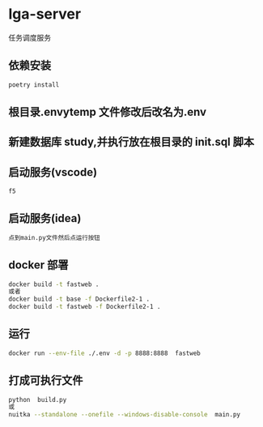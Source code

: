 # lga-server

任务调度服务

## 依赖安装

```bash
poetry install
```

## 根目录.envytemp 文件修改后改名为.env

## 新建数据库 study,并执行放在根目录的 init.sql 脚本

## 启动服务(vscode)

```bash
f5
```

## 启动服务(idea)

```bash
点到main.py文件然后点运行按钮
```

## docker 部署

```bash
docker build -t fastweb .
或者
docker build -t base -f Dockerfile2-1 .
docker build -t fastweb -f Dockerfile2-1 .
```

## 运行

```bash
docker run --env-file ./.env -d -p 8888:8888  fastweb
```

## 打成可执行文件

```bash
python  build.py
或
nuitka --standalone --onefile --windows-disable-console  main.py
```
